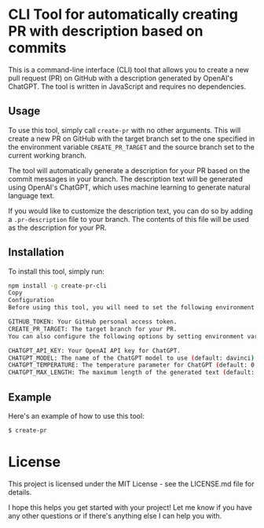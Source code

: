 # CLI Tool for automatically creating PR with description based on commits

This is a command-line interface (CLI) tool that allows you to create a new pull request (PR) on GitHub with a description generated by OpenAI's ChatGPT. The tool is written in JavaScript and requires no dependencies.

## Usage

To use this tool, simply call `create-pr` with no other arguments. This will create a new PR on GitHub with the target branch set to the one specified in the environment variable `CREATE_PR_TARGET` and the source branch set to the current working branch.

The tool will automatically generate a description for your PR based on the commit messages in your branch. The description text will be generated using OpenAI's ChatGPT, which uses machine learning to generate natural language text.

If you would like to customize the description text, you can do so by adding a `.pr-description` file to your branch. The contents of this file will be used as the description for your PR.

## Installation

To install this tool, simply run:

```sh
npm install -g create-pr-cli
Copy
Configuration
Before using this tool, you will need to set the following environment variables:

GITHUB_TOKEN: Your GitHub personal access token.
CREATE_PR_TARGET: The target branch for your PR.
You can also configure the following options by setting environment variables:

CHATGPT_API_KEY: Your OpenAI API key for ChatGPT.
CHATGPT_MODEL: The name of the ChatGPT model to use (default: davinci).
CHATGPT_TEMPERATURE: The temperature parameter for ChatGPT (default: 0.7).
CHATGPT_MAX_LENGTH: The maximum length of the generated text (default: 1024).
```
## Example

Here's an example of how to use this tool:

```sh
$ create-pr
```


# License
This project is licensed under the MIT License - see the LICENSE.md file for details.


I hope this helps you get started with your project! Let me know if you have any other questions or if there's anything else I can help you with.
